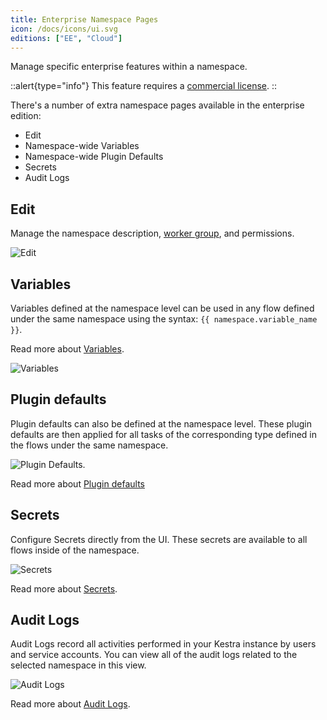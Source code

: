 ```yaml
---
title: Enterprise Namespace Pages
icon: /docs/icons/ui.svg
editions: ["EE", "Cloud"]
---
```


Manage specific enterprise features within a namespace.

::alert{type="info"}
This feature requires a [commercial license](/pricing).
::

There's a number of extra namespace pages available in the enterprise edition:
- Edit
- Namespace-wide Variables
- Namespace-wide Plugin Defaults
- Secrets
- Audit Logs

## Edit

Manage the namespace description, [worker group](../../06.enterprise/04.scalability/worker-group.md), and permissions.

![Edit](/docs/user-interface-guide/edit.png)

## Variables

Variables defined at the namespace level can be used in any flow defined under the same namespace using the syntax: `{{ namespace.variable_name }}`.

Read more about [Variables](../../06.enterprise/02.governance/07.namespace-management.md#variables).

![Variables](/docs/user-interface-guide/variables.png)

## Plugin defaults

Plugin defaults can also be defined at the namespace level. These plugin defaults are then applied for all tasks of the corresponding type defined in the flows under the same namespace.

![Plugin Defaults](/docs/user-interface-guide/plugindefaults-namespaces.png).

Read more about [Plugin defaults](../../06.enterprise/02.governance/07.namespace-management.md#plugin-defaults)

## Secrets

Configure Secrets directly from the UI. These secrets are available to all flows inside of the namespace.

![Secrets](/docs/user-interface-guide/secrets-namespaces.png)

Read more about [Secrets](../../06.enterprise/02.governance/secrets.md).

## Audit Logs

Audit Logs record all activities performed in your Kestra instance by users and service accounts. You can view all of the audit logs related to the selected namespace in this view.

![Audit Logs](/docs/user-interface-guide/auditlogs-namespaces.png)

Read more about [Audit Logs](../../06.enterprise/02.governance/06.audit-logs.md).
